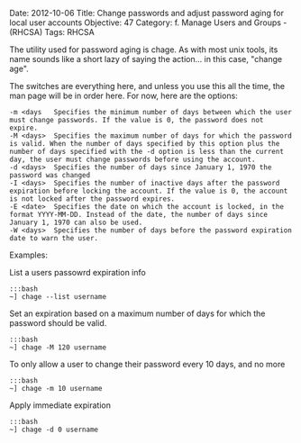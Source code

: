 Date: 2012-10-06
Title: Change passwords and adjust password aging for local user accounts
Objective: 47
Category: f. Manage Users and Groups - (RHCSA)
Tags: RHCSA

The utility used for password aging is chage. As with most unix tools, its name sounds like a short lazy of saying the action... in this case, "change age".

The switches are everything here, and unless you use this all the time, the man page will be in order here. For now, here are the options:

    -m <days   Specifies the minimum number of days between which the user must change passwords. If the value is 0, the password does not expire.
    -M <days>  Specifies the maximum number of days for which the password is valid. When the number of days specified by this option plus the number of days specified with the -d option is less than the current day, the user must change passwords before using the account.
    -d <days>  Specifies the number of days since January 1, 1970 the password was changed
    -I <days>  Specifies the number of inactive days after the password expiration before locking the account. If the value is 0, the account is not locked after the password expires.
    -E <date>  Specifies the date on which the account is locked, in the format YYYY-MM-DD. Instead of the date, the number of days since January 1, 1970 can also be used.
    -W <days>  Specifies the number of days before the password expiration date to warn the user.

Examples:
 
List a users passowrd expiration info

    :::bash
    ~] chage --list username

Set an expiration based on a maximum number of days for which the password should be valid.

    :::bash
    ~] chage -M 120 username

To only allow a user to change their password every 10 days, and no more

    :::bash
    ~] chage -m 10 username

Apply immediate expiration

    :::bash
    ~] chage -d 0 username
